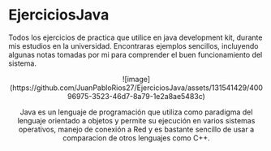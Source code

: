 # EjerciciosJava
Todos los ejercicios de practica que utilice en java development kit, durante mis estudios en la universidad.
Encontraras ejemplos sencillos, incluyendo algunas notas tomadas por mi para comprender el buen funcionamiento del sistema.

<center> ![image](https://github.com/JuanPabloRios27/EjerciciosJava/assets/131541429/40096975-3523-46d7-8a79-1e2a8ae5483c)

Java es un lenguaje de programación que utiliza como paradigma del lenguaje orientado a objetos y permite su ejecución en varios sistemas operativos, manejo de conexión a Red y es bastante sencillo de usar a comparacion de otros lenguajes como C++.
